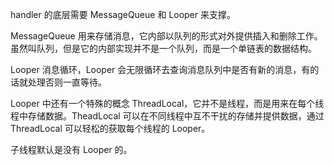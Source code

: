 handler 的底层需要 MessageQueue 和 Looper 来支撑。

MessageQueue 用来存储消息，它内部以队列的形式对外提供插入和删除工作。虽然叫队列，但是它的内部实现并不是一个队列，而是一个单链表的数据结构。

Looper 消息循环，Looper 会无限循环去查询消息队列中是否有新的消息，有的话就处理否则一直等待。

Looper 中还有一个特殊的概念 ThreadLocal，它并不是线程，而是用来在每个线程中存储数据。TheadLocal 可以在不同线程中互不干扰的存储并提供数据，通过 ThreadLocal 可以轻松的获取每个线程的 Looper。

子线程默认是没有 Looper 的。

